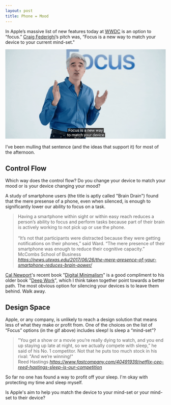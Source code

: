 ```yaml
---
layout: post
title: Phone = Mood
---
```


In Apple’s massive list of new features today at [WWDC](https://developer.apple.com/wwdc21/) is an option to “focus.” [Craig Federighi](https://www.apple.com/leadership/craig-federighi/)’s pitch was, “Focus is a new way to match your device to your current mind-set." 

<a title="Apple WWDC 2021 Keynote" href="https://youtu.be/0TD96VTf0Xs?t=1134"><img alt="Match phone to mind-set" src="/assets/wwdc-keynote2021-mood.gif"></a>

I’ve been mulling that sentence (and the ideas that support it) for most of the afternoon.

## Control Flow
Which way does the control flow? Do you change your device to match your mood or is your device changing your mood? 

A study of smartphone users (the title is aptly called "Brain Drain") found that the mere presense of a phone, even when silenced, is enough to significantly lower our ability to focus on a task.

<blockquote class="quoteback" darkmode="true" data-title="Brain Drain: The Mere Presence of One’s Own Smartphone Reduces Available Cognitive Capacity" data-author="McCombs School of Business" cite="https://news.utexas.edu/2017/06/26/the-mere-presence-of-your-smartphone-reduces-brain-power/">
<div><div>Having a smartphone within sight or within easy reach reduces a person’s ability to focus and perform tasks because part of their brain is actively working to not pick up or use the phone.</div><br><div>“It’s not that participants were distracted because they were getting notifications on their phones,” said Ward. “The mere presence of their smartphone was enough to reduce their cognitive capacity.”</div></div>
<footer>McCombs School of Business<cite> <a href="https://news.utexas.edu/2017/06/26/the-mere-presence-of-your-smartphone-reduces-brain-power/">https://news.utexas.edu/2017/06/26/the-mere-presence-of-your-smartphone-reduces-brain-power/</a></cite></footer>
</blockquote><script note="" src="https://cdn.jsdelivr.net/gh/Blogger-Peer-Review/quotebacks@1/quoteback.js"></script>

[Cal Newport](https://www.calnewport.com)'s recent book "[Digital Minimalism](https://bookshop.org/books/digital-minimalism-choosing-a-focused-life-in-a-noisy-world/9780525536512)" is a good compliment to his older book "[Deep Work](https://bookshop.org/books/deep-work-rules-for-focused-success-in-a-distracted-world-9781455586677/9781455586677)", which I think taken together point towards a better path. The most obvious option for silencing your devices is to leave them behind. Walk away. 

## Design Space
Apple, or any company, is unlikely to reach a design solution that means less of what they make or profit from. One of the choices on the list of “Focus” options (in the gif above) includes sleep! Is sleep a “mind-set”? 

<blockquote class="quoteback" darkmode="true" data-title="Sleep Is Our Competition" data-author="Reed Hastings" cite="https://www.fastcompany.com/40491939/netflix-ceo-reed-hastings-sleep-is-our-competition">
<div>"You get a show or a movie you’re really dying to watch, and you end up staying up late at night, so we actually compete with sleep,” he said of his No. 1 competitor. Not that he puts too much stock in his rival: "And we’re winning!"</div>
<footer>Reed Hastings<cite> <a href="https://www.fastcompany.com/40491939/netflix-ceo-reed-hastings-sleep-is-our-competition">https://www.fastcompany.com/40491939/netflix-ceo-reed-hastings-sleep-is-our-competition</a></cite></footer>
</blockquote><script note="" src="https://cdn.jsdelivr.net/gh/Blogger-Peer-Review/quotebacks@1/quoteback.js"></script>

So far no one has found a way to profit off your sleep. I'm okay with protecting my time and sleep myself. 

Is Apple's aim to help you match the device to your mind-set or your mind-set to their device?